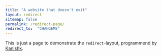```yaml
---
title: "A website that doesn't exit"
layout: redirect
sitemap: false
permalink: /redirect-page/
redirect_to:  "CHANGEME"
---
```

This is just a page to demonstrate the `redirect`-layout, programmend by [Kanishk](http://codingtips.kanishkkunal.in/about/).